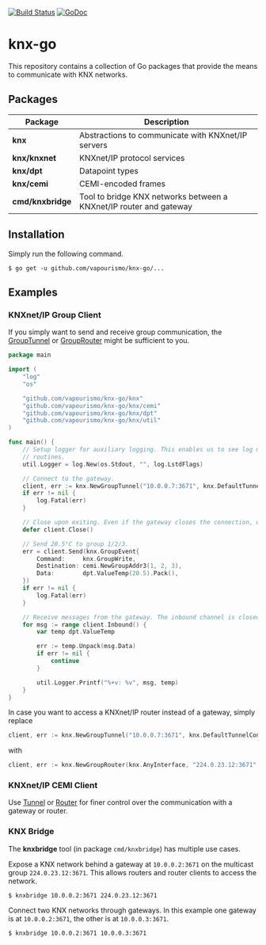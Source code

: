 [![Build Status](https://travis-ci.org/vapourismo/knx-go.svg?branch=master)](https://travis-ci.org/vapourismo/knx-go)
[![GoDoc](https://godoc.org/github.com/vapourismo/knx-go?status.svg)](https://godoc.org/github.com/vapourismo/knx-go)

# knx-go

This repository contains a collection of Go packages that provide the means to communicate with KNX
networks.

## Packages

 Package           | Description
-------------------|--------------------------------------------------------------------
 **knx**           | Abstractions to communicate with KNXnet/IP servers
 **knx/knxnet**    | KNXnet/IP protocol services
 **knx/dpt**       | Datapoint types
 **knx/cemi**      | CEMI-encoded frames
 **cmd/knxbridge** | Tool to bridge KNX networks between a KNXnet/IP router and gateway

## Installation

Simply run the following command.

	$ go get -u github.com/vapourismo/knx-go/...

## Examples

### KNXnet/IP Group Client

If you simply want to send and receive group communication, the
[GroupTunnel](https://godoc.org/github.com/vapourismo/knx-go/knx#GroupTunnel) or
[GroupRouter](https://godoc.org/github.com/vapourismo/knx-go/knx#GroupRouter)
might be sufficient to you.

```go
package main

import (
	"log"
	"os"

	"github.com/vapourismo/knx-go/knx"
	"github.com/vapourismo/knx-go/knx/cemi"
	"github.com/vapourismo/knx-go/knx/dpt"
	"github.com/vapourismo/knx-go/knx/util"
)

func main() {
	// Setup logger for auxiliary logging. This enables us to see log messages from internal
	// routines.
	util.Logger = log.New(os.Stdout, "", log.LstdFlags)

	// Connect to the gateway.
	client, err := knx.NewGroupTunnel("10.0.0.7:3671", knx.DefaultTunnelConfig)
	if err != nil {
		log.Fatal(err)
	}

	// Close upon exiting. Even if the gateway closes the connection, we still have to clean up.
	defer client.Close()

	// Send 20.5°C to group 1/2/3.
	err = client.Send(knx.GroupEvent{
		Command:     knx.GroupWrite,
		Destination: cemi.NewGroupAddr3(1, 2, 3),
		Data:        dpt.ValueTemp(20.5).Pack(),
	})
	if err != nil {
		log.Fatal(err)
	}

	// Receive messages from the gateway. The inbound channel is closed with the connection.
	for msg := range client.Inbound() {
		var temp dpt.ValueTemp

		err := temp.Unpack(msg.Data)
		if err != nil {
			continue
		}

		util.Logger.Printf("%+v: %v", msg, temp)
	}
}
```

In case you want to access a KNXnet/IP router instead of a gateway, simply replace

```go
client, err := knx.NewGroupTunnel("10.0.0.7:3671", knx.DefaultTunnelConfig)
```

with

```go
client, err := knx.NewGroupRouter(knx.AnyInterface, "224.0.23.12:3671", knx.DefaultRouterConfig)
```

### KNXnet/IP CEMI Client

Use [Tunnel](https://godoc.org/github.com/vapourismo/knx-go/knx#Tunnel) or
[Router](https://godoc.org/github.com/vapourismo/knx-go/knx#Router) for finer control over the
communication with a gateway or router.

### KNX Bridge

The **knxbridge** tool (in package `cmd/knxbridge`) has multiple use cases.

Expose a KNX network behind a gateway at `10.0.0.2:3671` on the multicast group `224.0.23.12:3671`.
This allows routers and router clients to access the network.

	$ knxbridge 10.0.0.2:3671 224.0.23.12:3671

Connect two KNX networks through gateways. In this example one gateway is at `10.0.0.2:3671`, the
other is at `10.0.0.3:3671`.

	$ knxbridge 10.0.0.2:3671 10.0.0.3:3671
